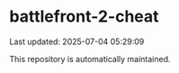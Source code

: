 # battlefront-2-cheat

Last updated: 2025-07-04 05:29:09

This repository is automatically maintained.

